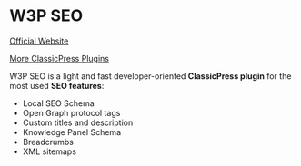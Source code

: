 # W3P SEO

[Official Website](https://getbutterfly.com/wordpress-plugins/w3p-seo/)

[More ClassicPress Plugins](https://getbutterfly.com/classicpress-plugins/)

W3P SEO is a light and fast developer-oriented **ClassicPress plugin** for the most used **SEO features**:

-   Local SEO Schema
-   Open Graph protocol tags
-   Custom titles and description
-   Knowledge Panel Schema
-   Breadcrumbs
-   XML sitemaps
